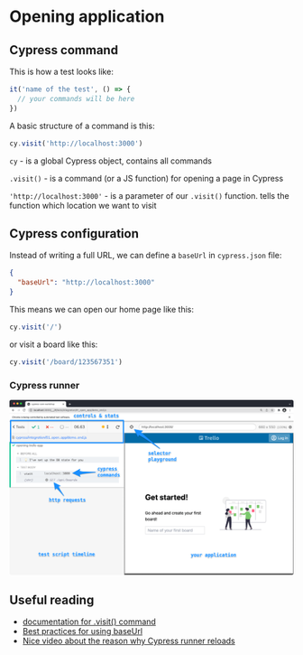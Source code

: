 
# Opening application

## Cypress command

This is how a test looks like:
```js
it('name of the test', () => {
  // your commands will be here
})
```

A basic structure of a command is this:
```js
cy.visit('http://localhost:3000')
```
`cy` - is a global Cypress object, contains all commands

`.visit()` - is a command (or a JS function) for opening a page in Cypress

`'http://localhost:3000'` - is a parameter of our `.visit()` function. tells the function which location we want to visit

## Cypress configuration
Instead of writing a full URL, we can define a `baseUrl` in `cypress.json` file:
```json
{
  "baseUrl": "http://localhost:3000"
}
```
This means we can open our home page like this:
```js
cy.visit('/')
```
or visit a board like this:
```js
cy.visit('/board/123567351')
```

### Cypress runner
![Cypress runner](./runner.png)

## Useful reading
* [documentation for .visit() command](https://docs.cypress.io/api/commands/visit.html#Syntax)
* [Best practices for using baseUrl](https://docs.cypress.io/guides/references/best-practices.html#Setting-a-global-baseUrl)
* [Nice video about the reason why Cypress runner reloads](https://www.youtube.com/watch?v=f5UaXuAc52c)